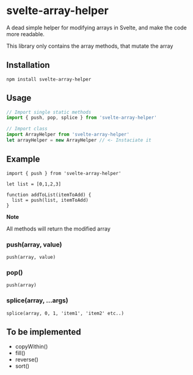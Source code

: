# svelte-array-helper
A dead simple helper for modifying arrays in Svelte, and make the code more readable.

This library only contains the array methods, that mutate the array

## Installation
```
npm install svelte-array-helper
```

## Usage
``` javascript
// Import single static methods
import { push, pop, splice } from 'svelte-array-helper'

// Import class
import ArrayHelper from 'svelte-array-helper'
let arrayHelper = new ArrayHelper // <- Instaciate it
```

## Example
```
import { push } from 'svelte-array-helper'

let list = [0,1,2,3]

function addToList(itemToAdd) {
  list = push(list, itemToAdd) 
}
```

**Note**

All methods will return the modified array

### push(array, value)
```
push(array, value)
```

### pop()
```
push(array)
```

### splice(array, ...args)
```
splice(array, 0, 1, 'item1', 'item2' etc..)
```

## To be implemented

- copyWithin()
- fill()
- reverse()
- sort()
